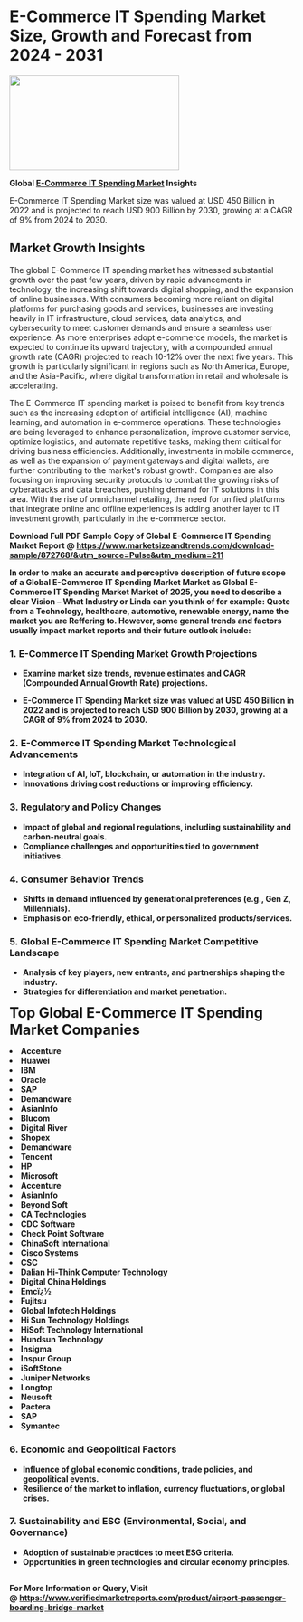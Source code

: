 <H1>E-Commerce IT Spending Market Size, Growth and Forecast from 2024 - 2031</H1><img class="aligncenter size-medium wp-image-584254" src="https://thirdeyenews.in/wp-content/uploads/2024/09/Global-Market-Research-300x168.jpeg" alt="" width="300" height="168" /><p><strong>Global&nbsp;<a href="https://www.marketsizeandtrends.com/download-sample/872768/&amp;utm_source=Pulse&amp;utm_medium=211">E-Commerce IT Spending Market</a> Insights</strong></p><p>E-Commerce IT Spending Market size was valued at USD 450 Billion in 2022 and is projected to reach USD 900 Billion by 2030, growing at a CAGR of 9% from 2024 to 2030.</p><p><h2>Market Growth Insights</h2> <p>The global E-Commerce IT spending market has witnessed substantial growth over the past few years, driven by rapid advancements in technology, the increasing shift towards digital shopping, and the expansion of online businesses. With consumers becoming more reliant on digital platforms for purchasing goods and services, businesses are investing heavily in IT infrastructure, cloud services, data analytics, and cybersecurity to meet customer demands and ensure a seamless user experience. As more enterprises adopt e-commerce models, the market is expected to continue its upward trajectory, with a compounded annual growth rate (CAGR) projected to reach 10-12% over the next five years. This growth is particularly significant in regions such as North America, Europe, and the Asia-Pacific, where digital transformation in retail and wholesale is accelerating.</p> <p><strong></strong></p> <p>The E-Commerce IT spending market is poised to benefit from key trends such as the increasing adoption of artificial intelligence (AI), machine learning, and automation in e-commerce operations. These technologies are being leveraged to enhance personalization, improve customer service, optimize logistics, and automate repetitive tasks, making them critical for driving business efficiencies. Additionally, investments in mobile commerce, as well as the expansion of payment gateways and digital wallets, are further contributing to the market's robust growth. Companies are also focusing on improving security protocols to combat the growing risks of cyberattacks and data breaches, pushing demand for IT solutions in this area. With the rise of omnichannel retailing, the need for unified platforms that integrate online and offline experiences is adding another layer to IT investment growth, particularly in the e-commerce sector. <p><strong></p><p><span class=""><strong>Download Full PDF Sample Copy of Global E-Commerce IT Spending Market Report</strong> @ <a href="https://www.marketsizeandtrends.com/download-sample/872768/&amp;utm_source=Pulse&amp;utm_medium=211" target="_blank">https://www.marketsizeandtrends.com/download-sample/872768/&amp;utm_source=Pulse&amp;utm_medium=211</a></span></p><p>In order to make an accurate and perceptive description of future scope of a Global&nbsp;E-Commerce IT Spending Market Market as Global&nbsp;E-Commerce IT Spending Market Market of 2025, you need to describe a clear Vision &ndash; What Industry or Linda can you think of for example: Quote from a Technology, healthcare, automotive, renewable energy, name the market you are Reffering to. However, some general trends and factors usually impact market reports and their future outlook include:</p><h3>1.&nbsp;<strong>E-Commerce IT Spending Market Growth Projections</strong></h3><ul><li>Examine market size trends, revenue estimates and CAGR (Compounded Annual Growth Rate) projections.</li><li><p>E-Commerce IT Spending Market size was valued at USD 450 Billion in 2022 and is projected to reach USD 900 Billion by 2030, growing at a CAGR of 9% from 2024 to 2030.</p></li></ul><h3>2.&nbsp;<strong>E-Commerce IT Spending Market Technological Advancements</strong></h3><ul><li>Integration of AI, IoT, blockchain, or automation in the industry.</li><li>Innovations driving cost reductions or improving efficiency.</li></ul><h3>3.&nbsp;<strong>Regulatory and Policy Changes</strong></h3><ul><li>Impact of global and regional regulations, including sustainability and carbon-neutral goals.</li><li>Compliance challenges and opportunities tied to government initiatives.</li></ul><h3>4.&nbsp;<strong>Consumer Behavior Trends</strong></h3><ul><li>Shifts in demand influenced by generational preferences (e.g., Gen Z, Millennials).</li><li>Emphasis on eco-friendly, ethical, or personalized products/services.</li></ul><h3>5.&nbsp;<strong>Global E-Commerce IT Spending Market Competitive Landscape</strong></h3><ul><li>Analysis of key players, new entrants, and partnerships shaping the industry.</li><li>Strategies for differentiation and market penetration.</li></ul><p data-pm-slice="1 1 []"><span style="color: inherit; font-family: inherit; font-size: 25px;">Top Global E-Commerce IT Spending Market Companies</span></p><div class="" data-test-id=""><p><li>Accenture</li><li> Huawei</li><li> IBM</li><li> Oracle</li><li> SAP</li><li> Demandware</li><li> AsianInfo</li><li> Blucom</li><li> Digital River</li><li> Shopex</li><li> Demandware</li><li> Tencent</li><li> HP</li><li> Microsoft</li><li> Accenture</li><li> AsianInfo</li><li> Beyond Soft</li><li> CA Technologies</li><li> CDC Software</li><li> Check Point Software</li><li> ChinaSoft International</li><li> Cisco Systems</li><li> CSC</li><li> Dalian Hi-Think Computer Technology</li><li> Digital China Holdings</li><li> Emcï¿½</li><li> Fujitsu</li><li> Global Infotech Holdings</li><li> Hi Sun Technology Holdings</li><li> HiSoft Technology International</li><li> Hundsun Technology</li><li> Insigma</li><li> Inspur Group</li><li> iSoftStone</li><li> Juniper Networks</li><li> Longtop</li><li> Neusoft</li><li> Pactera</li><li> SAP</li><li> Symantec</li></p></div><h3>6.&nbsp;<strong>Economic and Geopolitical Factors</strong></h3><ul><li>Influence of global economic conditions, trade policies, and geopolitical events.</li><li>Resilience of the market to inflation, currency fluctuations, or global crises.</li></ul><h3>7.&nbsp;<strong>Sustainability and ESG (Environmental, Social, and Governance)</strong></h3><ul><li>Adoption of sustainable practices to meet ESG criteria.</li><li>Opportunities in green technologies and circular economy principles.</li></ul><h2><strong style="font-size: 14px;">For More Information or Query, Visit @&nbsp;</strong><a style="background-color: #ffffff; font-size: 14px;" href="https://www.marketsizeandtrends.com/report/e-commerce-it-spending-market/" target="_blank">https://www.verifiedmarketreports.com/product/airport-passenger-boarding-bridge-market</a></h2>

